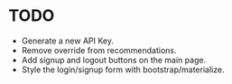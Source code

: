# TODO

* Generate a new API Key.
* Remove override from recommendations.
* Add signup and logout buttons on the main page.
* Style the login/signup form with bootstrap/materialize.